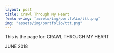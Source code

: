 ```yaml
---
layout: post
title: Crawl Through My Heart
feature-img: "assets/img/portfolio/ttt.png"
img: "assets/img/portfolio/ttt.png"
---
```


This is the page for: CRAWL THROUGH MY HEART

JUNE 2018
